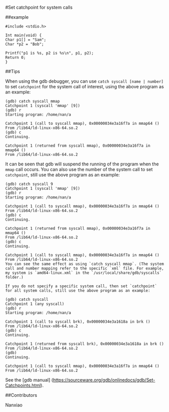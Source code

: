 #Set catchpoint for system calls

##example

```
#include <stdio.h>

Int main(void) {
Char p1[] = "Sam";
Char *p2 = "Bob";

Printf("p1 is %s, p2 is %s\n", p1, p2);
Return 0;
}
```

##Tips

When using the gdb debugger, you can use `catch syscall [name | number]` to set `catchpoint` for the system call of interest, using the above program as an example:

```
(gdb) catch syscall mmap
Catchpoint 1 (syscall 'mmap' [9])
(gdb) r
Starting program: /home/nan/a

Catchpoint 1 (call to syscall mmap), 0x00000034e3a16f7a in mmap64 ()
From /lib64/ld-linux-x86-64.so.2
(gdb) c
Continuing.

Catchpoint 1 (returned from syscall mmap), 0x00000034e3a16f7a in mmap64 ()
From /lib64/ld-linux-x86-64.so.2
```

It can be seen that gdb will suspend the running of the program when the `mmap` call occurs.
You can also use the number of the system call to set `catchpoint`, still use the above program as an example:

```
(gdb) catch syscall 9
Catchpoint 1 (syscall 'mmap' [9])
(gdb) r
Starting program: /home/nan/a

Catchpoint 1 (call to syscall mmap), 0x00000034e3a16f7a in mmap64 ()
From /lib64/ld-linux-x86-64.so.2
(gdb) c
Continuing.

Catchpoint 1 (returned from syscall mmap), 0x00000034e3a16f7a in mmap64 ()
From /lib64/ld-linux-x86-64.so.2
(gdb) c
Continuing.

Catchpoint 1 (call to syscall mmap), 0x00000034e3a16f7a in mmap64 ()
From /lib64/ld-linux-x86-64.so.2
You can see the same effect as using `catch syscall mmap`. (The system call and number mapping refer to the specific `xml` file. For example, my system is `amd64-linux.xml` in the `/usr/local/share/gdb/syscalls` folder.)

If you do not specify a specific system call, then set `catchpoint` for all system calls, still use the above program as an example:

(gdb) catch syscall
Catchpoint 1 (any syscall)
(gdb) r
Starting program: /home/nan/a

Catchpoint 1 (call to syscall brk), 0x00000034e3a1618a in brk ()
From /lib64/ld-linux-x86-64.so.2
(gdb) c
Continuing.

Catchpoint 1 (returned from syscall brk), 0x00000034e3a1618a in brk ()
From /lib64/ld-linux-x86-64.so.2
(gdb)
Continuing.

Catchpoint 1 (call to syscall mmap), 0x00000034e3a16f7a in mmap64 ()
From /lib64/ld-linux-x86-64.so.2
```

See the [gdb manual] (https://sourceware.org/gdb/onlinedocs/gdb/Set-Catchpoints.html).

##Contributors

Nanxiao

